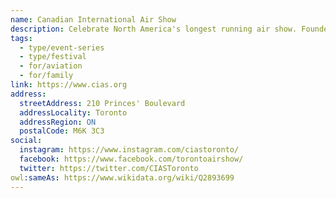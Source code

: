 ```yaml
---
name: Canadian International Air Show
description: Celebrate North America's longest running air show. Founded in 1946, the Canadian International Air Show (CIAS) is an annual aeronautical display of military, government and civilian aircraft taking place along Toronto's waterfront during the Labour Day weekend. The show features demonstrations from teams like the Canadian Forces Snowbirds and includes STEM education exhibits.
tags:
  - type/event-series
  - type/festival
  - for/aviation
  - for/family
link: https://www.cias.org
address:
  streetAddress: 210 Princes' Boulevard
  addressLocality: Toronto
  addressRegion: ON
  postalCode: M6K 3C3
social:
  instagram: https://www.instagram.com/ciastoronto/
  facebook: https://www.facebook.com/torontoairshow/
  twitter: https://twitter.com/CIASToronto
owl:sameAs: https://www.wikidata.org/wiki/Q2893699
---
```

